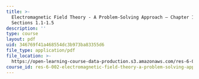 ```yaml
---
title: >-
  Electromagnetic Field Theory - A Problem-Solving Approach – Chapter 1:
  Sections 1.1-1.5
description: ''
type: course
layout: pdf
uid: 346769f41a468554dc3b973ba83355d6
file_type: application/pdf
file_location: >-
  https://open-learning-course-data-production.s3.amazonaws.com/res-6-002-electromagnetic-field-theory-a-problem-solving-approach-spring-2008/346769f41a468554dc3b973ba83355d6_MITRES_6_002S08_chap01_text.pdf
course_id: res-6-002-electromagnetic-field-theory-a-problem-solving-approach-spring-2008
---
```

